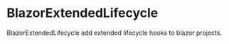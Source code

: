 # BlazorExtendedLifecycle

BlazorExtendedLifecycle add extended lifecycle hooks to blazor projects.
